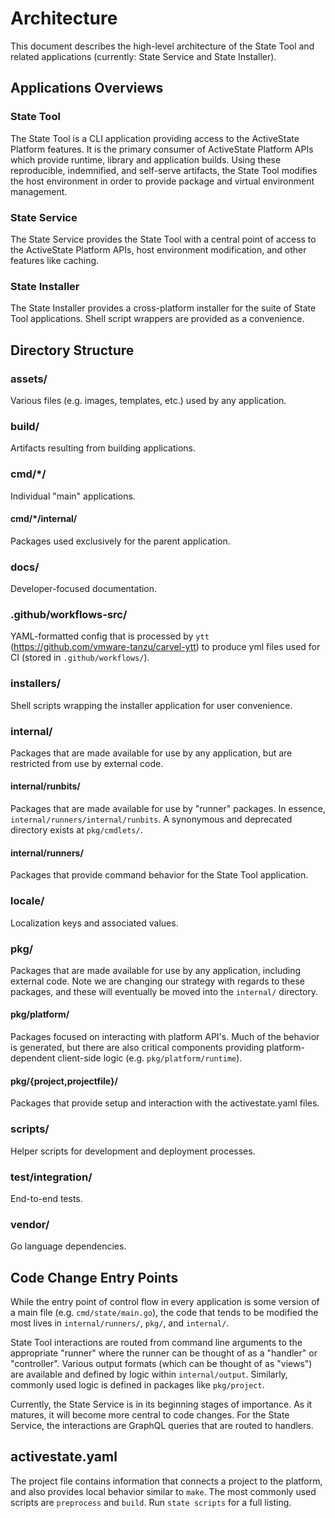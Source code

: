 # Architecture

This document describes the high-level architecture of the State Tool and
related applications (currently: State Service and State Installer).

## Applications Overviews

### State Tool

The State Tool is a CLI application providing access to the ActiveState Platform
features. It is the primary consumer of ActiveState Platform APIs which provide
runtime, library and application builds. Using these reproducible, indemnified,
and self-serve artifacts, the State Tool modifies the host environment in order
to provide package and virtual environment management.

### State Service

The State Service provides the State Tool with a central point of access to the
ActiveState Platform APIs, host environment modification, and other features
like caching.

### State Installer

The State Installer provides a cross-platform installer for the suite of State
Tool applications. Shell script wrappers are provided as a convenience.

## Directory Structure

### assets/

Various files (e.g. images, templates, etc.) used by any application.

### build/

Artifacts resulting from building applications.

### cmd/*/

Individual "main" applications.

#### cmd/*/internal/

Packages used exclusively for the parent application.

### docs/

Developer-focused documentation.

### .github/workflows-src/

YAML-formatted config that is processed by `ytt`
(https://github.com/vmware-tanzu/carvel-ytt) to produce yml files used for CI
(stored in `.github/workflows/`).

### installers/

Shell scripts wrapping the installer application for user convenience.

### internal/

Packages that are made available for use by any application, but are restricted
from use by external code.

#### internal/runbits/

Packages that are made available for use by "runner" packages. In essence,
`internal/runners/internal/runbits`. A synonymous and deprecated directory
exists at `pkg/cmdlets/`.

#### internal/runners/

Packages that provide command behavior for the State Tool application.

### locale/

Localization keys and associated values.

### pkg/

Packages that are made available for use by any application, including external
code. Note we are changing our strategy with regards to these packages,
and these will eventually be moved into the `internal/` directory.

#### pkg/platform/

Packages focused on interacting with platform API's. Much of the behavior is
generated, but there are also critical components providing platform-dependent
client-side logic (e.g. `pkg/platform/runtime`).

#### pkg/{project,projectfile}/

Packages that provide setup and interaction with the activestate.yaml files.

### scripts/

Helper scripts for development and deployment processes.

### test/integration/

End-to-end tests.

### vendor/

Go language dependencies.

## Code Change Entry Points

While the entry point of control flow in every application is some version of a
main file (e.g. `cmd/state/main.go`), the code that tends to be modified the
most lives in `internal/runners/`, `pkg/`, and `internal/`.

State Tool interactions are routed from command line arguments to the
appropriate "runner" where the runner can be thought of as a "handler" or
"controller". Various output formats (which can be thought of as "views") are
available and defined by logic within `internal/output`. Similarly, commonly
used logic is defined in packages like `pkg/project`.

Currently, the State Service is in its beginning stages of importance. As it
matures, it will become more central to code changes. For the State Service, the
interactions are GraphQL queries that are routed to handlers.

## activestate.yaml

The project file contains information that connects a project to the platform,
and also provides local behavior similar to `make`. The most commonly used
scripts are `preprocess` and `build`. Run `state scripts` for a full listing.
